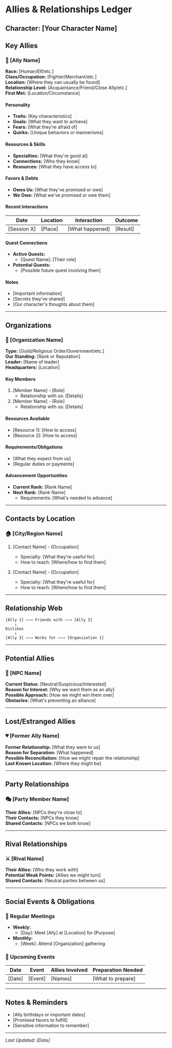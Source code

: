 # Allies & Relationships Ledger
## Character: [Your Character Name]

## Key Allies

### 🤝 [Ally Name]
**Race:** [Human/Elf/etc.]  
**Class/Occupation:** [Fighter/Merchant/etc.]  
**Location:** [Where they can usually be found]  
**Relationship Level:** [Acquaintance/Friend/Close Ally/etc.]  
**First Met:** [Location/Circumstance]

#### Personality
- **Traits:** [Key characteristics]
- **Goals:** [What they want to achieve]
- **Fears:** [What they're afraid of]
- **Quirks:** [Unique behaviors or mannerisms]

#### Resources & Skills
- **Specialties:** [What they're good at]
- **Connections:** [Who they know]
- **Resources:** [What they have access to]

#### Favors & Debts
- **Owes Us:** [What they've promised or owe]
- **We Owe:** [What we've promised or owe them]

#### Recent Interactions
| Date | Location | Interaction | Outcome |
|------|----------|-------------|---------|
| [Session X] | [Place] | [What happened] | [Result] |

#### Quest Connections
- **Active Quests:**
  - [Quest Name]: [Their role]
- **Potential Quests:**
  - [Possible future quest involving them]

#### Notes
- [Important information]
- [Secrets they've shared]
- [Our character's thoughts about them]

---

## Organizations

### 🏰 [Organization Name]
**Type:** [Guild/Religious Order/Government/etc.]  
**Our Standing:** [Rank or Reputation]  
**Leader:** [Name of leader]  
**Headquarters:** [Location]

#### Key Members
1. [Member Name] - [Role]
   - Relationship with us: [Details]
2. [Member Name] - [Role]
   - Relationship with us: [Details]

#### Resources Available
- [Resource 1]: [How to access]
- [Resource 2]: [How to access]

#### Requirements/Obligations
- [What they expect from us]
- [Regular duties or payments]

#### Advancement Opportunities
- **Current Rank:** [Rank Name]
- **Next Rank:** [Rank Name]
  - Requirements: [What's needed to advance]

---

## Contacts by Location

### 🏠 [City/Region Name]
1. [Contact Name] - [Occupation]
   - Specialty: [What they're useful for]
   - How to reach: [Where/how to find them]

2. [Contact Name] - [Occupation]
   - Specialty: [What they're useful for]
   - How to reach: [Where/how to find them]

---

## Relationship Web
```
[Ally 1] ――→ Friends with ――→ [Ally 2]
    ↓
Dislikes
    ↓
[Ally 3] ――→ Works for ――→ [Organization 1]
```

---

## Potential Allies

### 👥 [NPC Name]
**Current Status:** [Neutral/Suspicious/Interested]  
**Reason for Interest:** [Why we want them as an ally]  
**Possible Approach:** [How we might win them over]  
**Obstacles:** [What's preventing an alliance]

---

## Lost/Estranged Allies

### 💔 [Former Ally Name]
**Former Relationship:** [What they were to us]  
**Reason for Separation:** [What happened]  
**Possible Reconciliation:** [How we might repair the relationship]  
**Last Known Location:** [Where they might be]

---

## Party Relationships

### 🎭 [Party Member Name]
**Their Allies:** [NPCs they're close to]  
**Their Contacts:** [NPCs they know]  
**Shared Contacts:** [NPCs we both know]

---

## Rival Relationships
### ⚔️ [Rival Name]
**Their Allies:** [Who they work with]  
**Potential Weak Points:** [Allies we might turn]  
**Shared Contacts:** [Neutral parties between us]

---

## Social Events & Obligations

### 📅 Regular Meetings
- **Weekly:**
  - [Day]: Meet [Ally] at [Location] for [Purpose]
- **Monthly:**
  - [Week]: Attend [Organization] gathering

### 🎉 Upcoming Events
| Date | Event | Allies Involved | Preparation Needed |
|------|-------|-----------------|-------------------|
| [Date] | [Event] | [Names] | [What to prepare] |

---

## Notes & Reminders
- [Ally birthdays or important dates]
- [Promised favors to fulfill]
- [Sensitive information to remember]

---

*Last Updated: [Date]*
